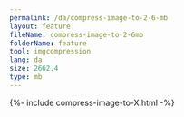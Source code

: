 ```yaml
---
permalink: /da/compress-image-to-2-6-mb
layout: feature
fileName: compress-image-to-2-6mb
folderName: feature
tool: imgcompression
lang: da
size: 2662.4
type: mb
---
```


{%- include compress-image-to-X.html -%}
